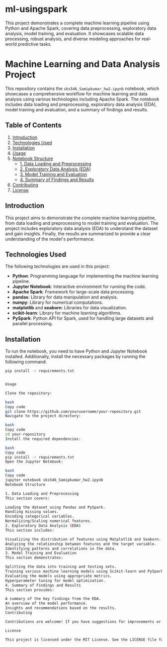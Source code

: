 # ml-usingspark
This project demonstrates a complete machine learning pipeline using Python and Apache Spark, covering data preprocessing, exploratory data analysis, model training, and evaluation. It showcases scalable data processing, robust analysis, and diverse modeling approaches for real-world predictive tasks.


# Machine Learning and Data Analysis Project

This repository contains the `sks546_Samipkumar_hw2.ipynb` notebook, which showcases a comprehensive workflow for machine learning and data analysis using various technologies including Apache Spark. The notebook includes data loading and preprocessing, exploratory data analysis (EDA), model training and evaluation, and a summary of findings and results.

## Table of Contents

1. [Introduction](#introduction)
2. [Technologies Used](#technologies-used)
3. [Installation](#installation)
4. [Usage](#usage)
5. [Notebook Structure](#notebook-structure)
   - [1. Data Loading and Preprocessing](#data-loading-and-preprocessing)
   - [2. Exploratory Data Analysis (EDA)](#exploratory-data-analysis-eda)
   - [3. Model Training and Evaluation](#model-training-and-evaluation)
   - [4. Summary of Findings and Results](#summary-of-findings-and-results)
6. [Contributing](#contributing)
7. [License](#license)

## Introduction

This project aims to demonstrate the complete machine learning pipeline, from data loading and preprocessing to model training and evaluation. The project includes exploratory data analysis (EDA) to understand the dataset and gain insights. Finally, the results are summarized to provide a clear understanding of the model's performance.

## Technologies Used

The following technologies are used in this project:

- **Python**: Programming language for implementing the machine learning pipeline.
- **Jupyter Notebook**: Interactive environment for running the code.
- **Apache Spark**: Framework for large-scale data processing.
- **pandas**: Library for data manipulation and analysis.
- **numpy**: Library for numerical computations.
- **matplotlib** and **seaborn**: Libraries for data visualization.
- **scikit-learn**: Library for machine learning algorithms.
- **PySpark**: Python API for Spark, used for handling large datasets and parallel processing.

## Installation

To run the notebook, you need to have Python and Jupyter Notebook installed. Additionally, install the necessary packages by running the following command:

```bash
pip install -r requirements.txt


Usage

Clone the repository:

bash
Copy code
git clone https://github.com/yourusername/your-repository.git
Navigate to the project directory:

bash
Copy code
cd your-repository
Install the required dependencies:

bash
Copy code
pip install -r requirements.txt
Open the Jupyter Notebook:

bash
Copy code
jupyter notebook sks546_Samipkumar_hw2.ipynb
Notebook Structure

1. Data Loading and Preprocessing
This section covers:

Loading the dataset using Pandas and PySpark.
Handling missing values.
Encoding categorical variables.
Normalizing/Scaling numerical features.
2. Exploratory Data Analysis (EDA)
This section includes:

Visualizing the distribution of features using Matplotlib and Seaborn.
Analyzing the relationship between features and the target variable.
Identifying patterns and correlations in the data.
3. Model Training and Evaluation
This section demonstrates:

Splitting the data into training and testing sets.
Training various machine learning models using Scikit-learn and PySpark MLlib.
Evaluating the models using appropriate metrics.
Hyperparameter tuning for model optimization.
4. Summary of Findings and Results
This section provides:

A summary of the key findings from the EDA.
An overview of the model performance.
Insights and recommendations based on the results.
Contributing

Contributions are welcome! If you have suggestions for improvements or new features, feel free to open an issue or submit a pull request.

License

This project is licensed under the MIT License. See the LICENSE file for details.


